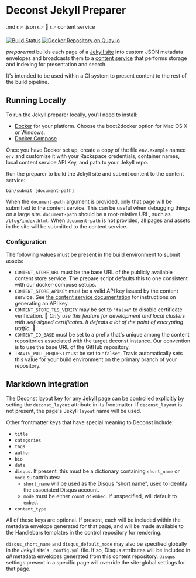 # Deconst Jekyll Preparer

.md :point_right: .json :point_right: :wrench: :point_right: content service

[![Build Status](https://travis-ci.org/deconst/preparer-jekyll.svg?branch=master)](https://travis-ci.org/deconst/preparer-jekyll)
[![Docker Repository on Quay.io](https://quay.io/repository/deconst/preparer-jekyll/status "Docker Repository on Quay.io")](https://quay.io/repository/deconst/preparer-jekyll)

*preparermd* builds each page of a [Jekyll site](http://jekyllrb.com/) into custom JSON metadata envelopes and broadcasts them to a [content service](https://github.com/deconst/content-service) that performs storage and indexing for presentation and search.

It's intended to be used within a CI system to present content to the rest of the build pipeline.

## Running Locally

To run the Jekyll preparer locally, you'll need to install:

 * [Docker](https://docs.docker.com/installation/#installation) for your platform. Choose the boot2docker option for Mac OS X or Windows.
 * [Docker Compose](https://docs.docker.com/compose/install/)

Once you have Docker set up, create a copy of the file `env.example` named `env` and customize it with your Rackspace credentials, container names, local content service API Key, and path to your Jekyll repo.

Run the preparer to build the Jekyll site and submit content to the content service:

```
bin/submit [document-path]
```

When the `document-path` argument is provided, only that page will be submitted to the content service. This can be useful when debugging things on a large site. `document-path` should be a root-relative URL, such as `/blog/index.html`. When `document-path` is not provided, all pages and assets in the site will be submitted to the content service.

### Configuration

The following values must be present in the build environment to submit assets:

 * `CONTENT_STORE_URL` must be the base URL of the publicly available content store service. The prepare script defaults this to one consistent with our docker-compose setups.
 * `CONTENT_STORE_APIKEY` must be a valid API key issued by the content service. See [the content service documentation](https://github.com/deconst/content-service#post-keysnamedname) for instructions on generating an API key.
 * `CONTENT_STORE_TLS_VERIFY` may be set to `"false"` to disable certificate verification. 🚨 *Only use this feature for development and local clusters with self-signed certificates. It defeats a lot of the point of encrypting traffic.* 🚨
 * `CONTENT_ID_BASE` must be set to a prefix that's unique among the content repositories associated with the target deconst instance. Our convention is to use the base URL of the GitHub repository.
 * `TRAVIS_PULL_REQUEST` must be set to `"false"`. Travis automatically sets this value for your build environment on the primary branch of your repository.

## Markdown integration

The Deconst layout key for any Jekyll page can be controlled explicitly by setting the `deconst_layout` attribute in its frontmatter. If `deconst_layout` is not present, the page's Jekyll
`layout` name will be used.

Other frontmatter keys that have special meaning to Deconst include:

 * `title`
 * `categories`
 * `tags`
 * `author`
 * `bio`
 * `date`
 * `disqus`. If present, this must be a dictionary containing `short_name` or `mode` subattributes:
   * `short_name` will be used as the Disqus "short name", used to identify the associated Disqus account.
   * `mode` must be either `count` or `embed`. If unspecified, will default to `embed`.
 * `content_type`

All of these keys are optional. If present, each will be included within the metadata envelope generated for that page, and will be made available to the Handlebars templates in the control repository for rendering.

`disqus_short_name` and `disqus_default_mode` may also be specified globally in the Jekyll site's `_config.yml` file. If so, Disqus attributes will be included in *all* metadata envelopes generated from this content repository. `disqus` settings present in a specific page will override the site-global settings for that page.
